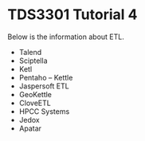 # TDS3301 Tutorial 4 
Below is the information about ETL.
- Talend   
- Sciptella   
- Ketl   
- Pentaho – Kettle   
- Jaspersoft ETL   
- GeoKettle   
- CloveETL   
- HPCC Systems   
- Jedox   
- Apatar

